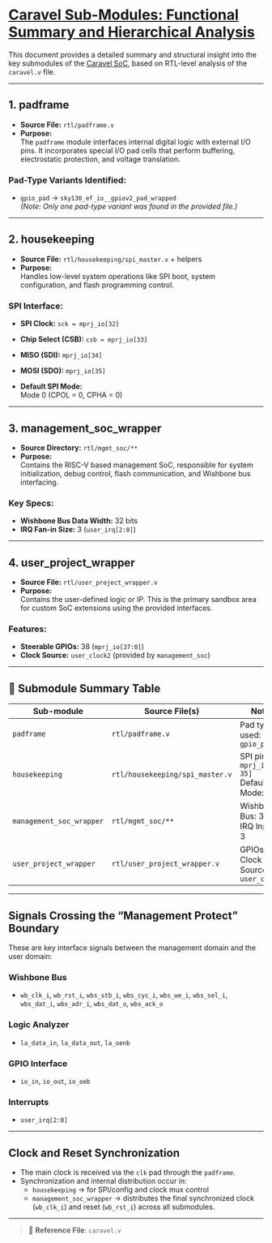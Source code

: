 #  <ins>**Caravel Sub-Modules: Functional Summary and Hierarchical Analysis**</ins>

This document provides a detailed summary and structural insight into the key submodules of the [Caravel SoC](https://github.com/efabless/caravel), based on RTL-level analysis of the `caravel.v` file.

---

##  1. padframe

- **Source File:** `rtl/padframe.v`
- **Purpose:**  
  The `padframe` module interfaces internal digital logic with external I/O pins. It incorporates special I/O pad cells that perform buffering, electrostatic protection, and voltage translation.

###  Pad-Type Variants Identified:
- `gpio_pad` → `sky130_ef_io__gpiov2_pad_wrapped`  
  *(Note: Only one pad-type variant was found in the provided file.)*

---

##  2. housekeeping

- **Source File:** `rtl/housekeeping/spi_master.v` + helpers
- **Purpose:**  
  Handles low-level system operations like SPI boot, system configuration, and flash programming control.

###  SPI Interface:
- **SPI Clock:** `sck = mprj_io[32]`
- **Chip Select (CSB):** `csb = mprj_io[33]`
- **MISO (SDI):** `mprj_io[34]`
- **MOSI (SDO):** `mprj_io[35]`

- **Default SPI Mode:**  
  Mode 0 (CPOL = 0, CPHA = 0)

---

##  3. management_soc_wrapper

- **Source Directory:** `rtl/mgmt_soc/**`
- **Purpose:**  
  Contains the RISC-V based management SoC, responsible for system initialization, debug control, flash communication, and Wishbone bus interfacing.

###  Key Specs:
- **Wishbone Bus Data Width:** 32 bits  
- **IRQ Fan-in Size:** 3 (`user_irq[2:0]`)

---

##  4. user_project_wrapper

- **Source File:** `rtl/user_project_wrapper.v`
- **Purpose:**  
  Contains the user-defined logic or IP. This is the primary sandbox area for custom SoC extensions using the provided interfaces.

###  Features:
- **Steerable GPIOs:** 38 (`mprj_io[37:0]`)
- **Clock Source:** `user_clock2` (provided by `management_soc`)

---

## 🧾 Submodule Summary Table

| Sub-module               | Source File(s)                  | Notes                                                             |
|--------------------------|----------------------------------|-------------------------------------------------------------------|
| `padframe`               | `rtl/padframe.v`                | Pad type used: `gpio_pad`                                         |
| `housekeeping`           | `rtl/housekeeping/spi_master.v` | SPI pins: `mprj_io[32–35]`<br>Default Mode: 0                     |
| `management_soc_wrapper` | `rtl/mgmt_soc/**`               | Wishbone Bus: 32-bit<br>IRQ Inputs: 3                             |
| `user_project_wrapper`   | `rtl/user_project_wrapper.v`    | GPIOs: 38<br>Clock Source: `user_clock2`                          |

---

## Signals Crossing the “Management Protect” Boundary

These are key interface signals between the management domain and the user domain:

###  Wishbone Bus
- `wb_clk_i`, `wb_rst_i`, `wbs_stb_i`, `wbs_cyc_i`, `wbs_we_i`, `wbs_sel_i`, `wbs_dat_i`, `wbs_adr_i`, `wbs_dat_o`, `wbs_ack_o`

###  Logic Analyzer
- `la_data_in`, `la_data_out`, `la_oenb`

###  GPIO Interface
- `io_in`, `io_out`, `io_oeb`

###  Interrupts
- `user_irq[2:0]`

---

##  Clock and Reset Synchronization

- The main clock is received via the `clk` pad through the `padframe`.
- Synchronization and internal distribution occur in:
  - `housekeeping` → for SPI/config and clock mux control
  - `management_soc_wrapper` → distributes the final synchronized clock (`wb_clk_i`) and reset (`wb_rst_i`) across all submodules.

---

> 📂 **Reference File**: `caravel.v`  

